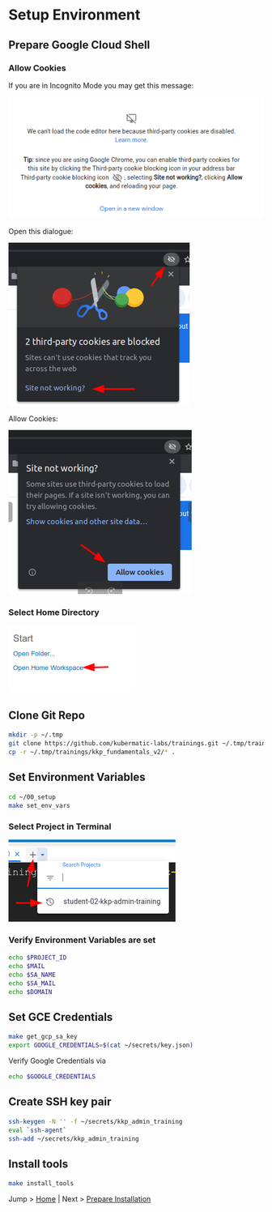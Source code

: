 # Setup Environment

## Prepare Google Cloud Shell

### Allow Cookies

If you are in Incognito Mode you may get this message:

![](../pics/cookies_01.png)

Open this dialogue:

![](../pics/cookies_02.png)

Allow Cookies:

![](../pics/cookies_03.png)

### Select Home Directory

![](../pics/open_home_workspace.png)

## Clone Git Repo

<!-- TODO remove v2 -->
```bash
mkdir -p ~/.tmp
git clone https://github.com/kubermatic-labs/trainings.git ~/.tmp/trainings
cp -r ~/.tmp/trainings/kkp_fundamentals_v2/* .
```

## Set Environment Variables

```bash
cd ~/00_setup
make set_env_vars
```

### Select Project in Terminal

![](../pics/choose_project.png)

### Verify Environment Variables are set
```bash
echo $PROJECT_ID
echo $MAIL
echo $SA_NAME
echo $SA_MAIL
echo $DOMAIN
```

## Set GCE Credentials

```bash
make get_gcp_sa_key
export GOOGLE_CREDENTIALS=$(cat ~/secrets/key.json)
```

Verify Google Credentials via
```bash
echo $GOOGLE_CREDENTIALS
```

## Create SSH key pair

```bash
ssh-keygen -N '' -f ~/secrets/kkp_admin_training
eval `ssh-agent`
ssh-add ~/secrets/kkp_admin_training
```

## Install tools

```bash
make install_tools
```

Jump > [Home](../README.md) | Next > [Prepare Installation](../01_prepare/README.md)

<!-- TODO check if kubernetes in .bashrc file works -->

